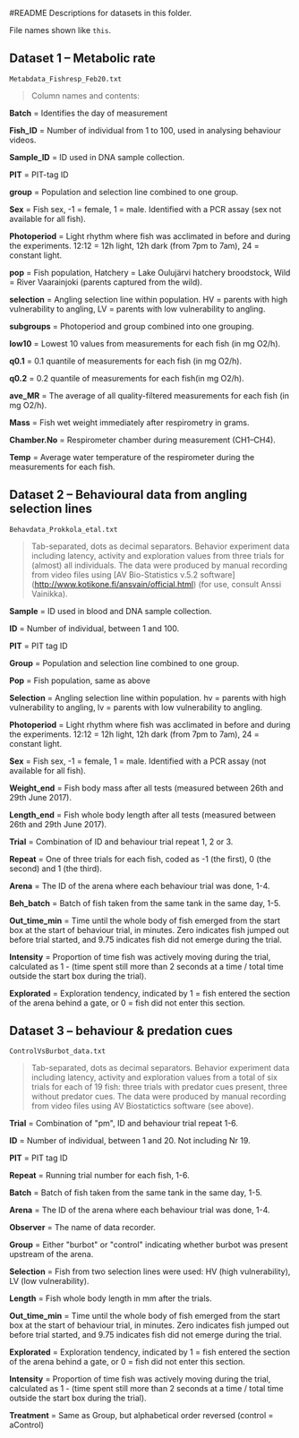 #README
Descriptions for datasets in this folder.

File names shown like `this`.

## Dataset 1 – Metabolic rate
`Metabdata_Fishresp_Feb20.txt`

> Column names and contents:


**Batch** = Identifies the day of measurement

**Fish_ID** = Number of individual from 1 to 100, used in analysing behaviour videos.

**Sample_ID** = ID used in DNA sample collection.
	
**PIT** = PIT-tag ID
	
**group** = Population and selection line combined to one group. 
	
**Sex** = Fish sex, -1 = female, 1 = male. Identified with a PCR assay (sex not available for all fish).
           
**Photoperiod** = Light rhythm where fish was acclimated in before and during the experiments. 12:12 = 12h light, 12h dark (from 7pm to 7am), 24 = constant light.
	
**pop** = Fish population, Hatchery = Lake Oulujärvi hatchery broodstock, Wild = River Vaarainjoki (parents captured from the wild).
	
**selection** = Angling selection line within population. HV = parents with high vulnerability to angling, LV = parents with low vulnerability to angling. 
	
**subgroups** = Photoperiod and group combined into one grouping.

**low10** = Lowest 10 values from measurements for each fish (in mg O2/h).

**q0.1** = 0.1 quantile of measurements for each fish (in mg O2/h).

**q0.2** = 0.2 quantile of measurements for each fish(in mg O2/h).

**ave_MR** = The average of all quality-filtered measurements for each fish (in mg O2/h).
	
**Mass** = Fish wet weight immediately after respirometry in grams.

**Chamber.No** = Respirometer chamber during measurement (CH1–CH4).
	
**Temp** = Average water temperature of the respirometer during the measurements for each fish. 

## Dataset 2 – Behavioural data from angling selection lines

`Behavdata_Prokkola_etal.txt`
> Tab-separated, dots as decimal separators. Behavior experiment data including latency, activity and exploration values from three trials for (almost) all individuals. The data were produced by manual recording from video files using [AV Bio-Statistics v.5.2 software] (http://www.kotikone.fi/ansvain/official.html) (for use, consult Anssi Vainikka). 

**Sample** = ID used in blood and DNA sample collection.

**ID** = Number of individual, between 1 and 100.

**PIT** = PIT tag ID

**Group** = Population and selection line combined to one group.

**Pop** = Fish population, same as above
	
**Selection** = Angling selection line within population. hv = parents with high vulnerability to angling, lv = parents with low vulnerability to angling. 

**Photoperiod** = Light rhythm where fish was acclimated in before and during the experiments. 12:12 = 12h light, 12h dark (from 7pm to 7am), 24 = constant light.

**Sex** = Fish sex, -1 = female, 1 = male. Identified with a PCR assay (not available for all fish).

**Weight_end** = Fish body mass after all tests (measured between 26th and 29th June 2017).

**Length_end** = Fish whole body length after all tests (measured between 26th and 29th June 2017).

**Trial** = Combination of ID and behaviour trial repeat 1, 2 or 3.

**Repeat** = One of three trials for each fish, coded as -1 (the first), 0 (the second) and 1 (the third).

**Arena** = The ID of the arena where each behaviour trial was done, 1-4.

**Beh_batch** = Batch of fish taken from the same tank in the same day, 1-5.

**Out\_time_min** = Time until the whole body of fish emerged from the start box at the start of behaviour trial, in minutes. Zero indicates fish jumped out before trial started, and 9.75 indicates fish did not emerge during the trial.

**Intensity** = Proportion of time fish was actively moving during the trial, calculated as 1 - (time spent still  more than 2 seconds at a time / total time outside the start box during the trial).

**Explorated** = Exploration tendency, indicated by 1 = fish entered the section of the arena behind a gate, or 0 = fish did not enter this section.

## Dataset 3 – behaviour & predation cues

`ControlVsBurbot_data.txt`

>Tab-separated, dots as decimal separators. Behavior experiment data including latency, activity and exploration values from a total of six trials for each of 19 fish: three trials with predator cues present, three without predator cues. The data were produced by manual recording from video files using AV Biostatictics software (see above). 

**Trial** = Combination of "pm", ID and behaviour trial repeat 1-6. 

**ID** = Number of individual, between 1 and 20. Not including Nr 19.

**PIT** = PIT tag ID

**Repeat** = Running trial number for each fish, 1-6.

**Batch** = Batch of fish taken from the same tank in the same day, 1-5.

**Arena** = The ID of the arena where each behaviour trial was done, 1-4.

**Observer** = The name of data recorder.

**Group** = Either "burbot" or "control" indicating whether burbot was present upstream of the arena.

**Selection** = Fish from two selection lines were used: HV (high vulnerability), LV (low vulnerability).

**Length** = Fish whole body length in mm after the trials.

**Out\_time_min** = Time until the whole body of fish emerged from the start box at the start of behaviour trial, in minutes. Zero indicates fish jumped out before trial started, and 9.75 indicates fish did not emerge during the trial.

**Explorated** = Exploration tendency, indicated by 1 = fish entered the section of the arena behind a gate, or 0 = fish did not enter this section.

**Intensity** = Proportion of time fish was actively moving during the trial, calculated as 1 - (time spent still  more than 2 seconds at a time / total time outside the start box during the trial).

**Treatment** = Same as Group, but alphabetical order reversed (control = aControl)


